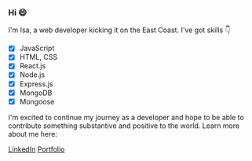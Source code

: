 ### Hi :smile:

I'm Isa, a web developer kicking it on the East Coast. I've got skills :point_down:

- [x] JavaScript
- [x] HTML, CSS
- [x] React.js
- [x] Node.js
- [x] Express.js
- [x] MongoDB
- [x] Mongoose

I'm excited to continue my journey as a developer and hope to be able to contribute something substantive and positive to the world. Learn more about me here:

[LinkedIn](http://linkedin.com/in/isa-abutaa)
[Portfolio](http://isa-abutaa.netlify.app)

<!--
**isaabutaa/isaabutaa** is a ✨ _special_ ✨ repository because its `README.md` (this file) appears on your GitHub profile.

Here are some ideas to get you started:

- 🔭 I’m currently working on ...
- 🌱 I’m currently learning ...
- 👯 I’m looking to collaborate on ...
- 🤔 I’m looking for help with ...
- 💬 Ask me about ...
- 📫 How to reach me: ...
- 😄 Pronouns: ...
- ⚡ Fun fact: ...
-->
